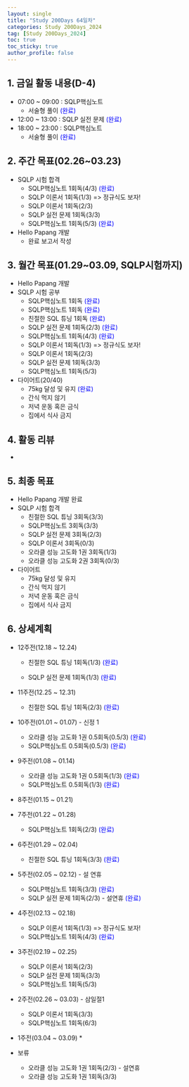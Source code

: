 ```yaml
---
layout: single
title: "Study 200Days 64일차"
categories: Study 200Days_2024
tag: [Study 200Days_2024]
toc: true
toc_sticky: true
author_profile: false
---
```


## 1. 금일 활동 내용(D-4)

* 07:00 ~ 09:00 : SQLP핵심노트
  * 서술형 풀이 <span style = "color:blue">(완료)</span>
* 12:00 ~ 13:00 :  SQLP 실전 문제 <span style = "color:blue">(완료)</span>
* 18:00 ~ 23:00 : SQLP핵심노트
  * 서술형 풀이 <span style = "color:blue">(완료)</span>



##  2. 주간 목표(02.26~03.23)

* SQLP 시험 합격
  * SQLP핵심노트 1회독(4/3) <span style = "color:blue">(완료)</span>
  * SQLP 이론서 1회독(1/3) => 정규식도 보자!
  * SQLP 이론서 1회독(2/3)
  * SQLP 실전 문제 1회독(3/3)
  * SQLP핵심노트 1회독(5/3) <span style = "color:blue">(완료)</span>
* Hello Papang 개발
  * 완료 보고서 작성



## 3. 월간 목표(01.29~03.09, SQLP시험까지)

* Hello Papang 개발
* SQLP 시험 공부
  * SQLP핵심노트 1회독 <span style = "color:blue">(완료)</span>
  * SQLP핵심노트 1회독 <span style = "color:blue">(완료)</span>
  * 친절한 SQL 튜닝 1회독 <span style = "color:blue">(완료)</span>
  * SQLP 실전 문제 1회독(2/3) <span style = "color:blue">(완료)</span>
  * SQLP핵심노트 1회독(4/3) <span style = "color:blue">(완료)</span>
  * SQLP 이론서 1회독(1/3) => 정규식도 보자!
  * SQLP 이론서 1회독(2/3)
  * SQLP 실전 문제 1회독(3/3)
  * SQLP핵심노트 1회독(5/3)
* 다이어트(20/40)
  * 75kg 달성 및 유지 <span style = "color:blue">(완료)</span>
  * 간식 먹지 않기
  * 저녁 운동 혹은 금식
  * 집에서 식사 금지



## 4. 활동 리뷰

* 



## 5. 최종 목표

* Hello Papang 개발 완료
* SQLP 시험 합격
  * 친절한 SQL 튜닝 3회독(3/3)
  * SQLP핵심노트 3회독(3/3)
  * SQLP 실전 문제 3회독(2/3)
  * SQLP 이론서 3회독(0/3)
  * 오라클 성능 고도화 1권 3회독(1/3)
  * 오라클 성능 고도화 2권 3회독(0/3)
* 다이어트
  * 75kg 달성 및 유지
  * 간식 먹지 않기
  * 저녁 운동 혹은 금식
  * 집에서 식사 금지



## 6. 상세계획

* 12주전(12.18 ~ 12.24)
  * 친절한 SQL 튜닝 1회독(1/3) <span style = "color:blue">(완료)</span>

  * SQLP 실전 문제 1회독(1/3) <span style = "color:blue">(완료)</span>
* 11주전(12.25 ~ 12.31)
  * 친절한 SQL 튜닝 1회독(2/3) <span style = "color:blue">(완료)</span>
* 10주전(01.01 ~ 01.07) - 신정 1
  * 오라클 성능 고도화 1권 0.5회독(0.5/3) <span style = "color:blue">(완료)</span>
  * SQLP핵심노트 0.5회독(0.5/3) <span style = "color:blue">(완료)</span>
* 9주전(01.08 ~ 01.14)
  * 오라클 성능 고도화 1권 0.5회독(1/3) <span style = "color:blue">(완료)</span>
  * SQLP핵심노트 0.5회독(1/3) <span style = "color:blue">(완료)</span>
* 8주전(01.15 ~ 01.21)
* 7주전(01.22 ~ 01.28)
  * SQLP핵심노트 1회독(2/3)  <span style = "color:blue">(완료)</span>
* 6주전(01.29 ~ 02.04)
  * 친절한 SQL 튜닝 1회독(3/3) <span style = "color:blue">(완료)</span>
* 5주전(02.05 ~ 02.12) - 설 연휴
  * SQLP핵심노트 1회독(3/3) <span style = "color:blue">(완료)</span>
  * SQLP 실전 문제 1회독(2/3) - 설연휴 <span style = "color:blue">(완료)</span>
* 4주전(02.13 ~ 02.18)
  * SQLP 이론서 1회독(1/3) => 정규식도 보자!
  * SQLP핵심노트 1회독(4/3) <span style = "color:blue">(완료)</span>
* 3주전(02.19 ~ 02.25)
  * SQLP 이론서 1회독(2/3)
  * SQLP 실전 문제 1회독(3/3)
  * SQLP핵심노트 1회독(5/3)
* 2주전(02.26 ~ 03.03) - 삼일절1

  * SQLP 이론서 1회독(3/3)
  * SQLP핵심노트 1회독(6/3)
* 1주전(03.04 ~ 03.09)
  * 
* 보류
  * 오라클 성능 고도화 1권 1회독(2/3) - 설연휴
  * 오라클 성능 고도화 1권 1회독(3/3)
